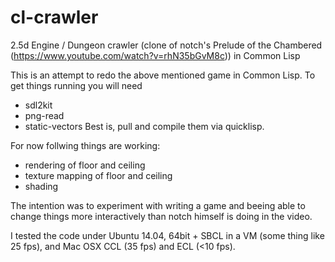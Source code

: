 # cl-crawler
2.5d Engine / Dungeon crawler (clone of notch's Prelude of the Chambered (https://www.youtube.com/watch?v=rhN35bGvM8c)) in Common Lisp

This is an attempt to redo the above mentioned game in Common Lisp. To get things running you will need
- sdl2kit
- png-read
- static-vectors
Best is, pull and compile them via quicklisp.

For now follwing things are working:
- rendering of floor and ceiling
- texture mapping of floor and ceiling
- shading
 
The intention was to experiment with writing a game and beeing able to change things more interactively than notch himself is doing in the video.

I tested the code under Ubuntu 14.04, 64bit + SBCL in a VM (some thing like 25 fps), and Mac OSX CCL (35 fps) and ECL (<10 fps).  

